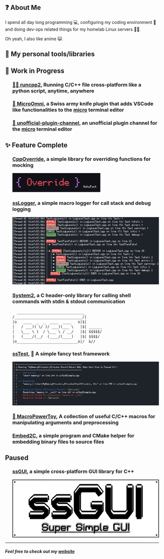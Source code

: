 ## ❓️ About Me

I spend all day long programming 💻, configuring my coding environment 🔧 and doing dev-ops related things for my homelab Linux servers 👨‍🔬.

Oh yeah, I also like anime 😺.

## 🔧 My personal tools/libraries

## 🚧 Work in Progress
<ul>
  
### [🏃‍♂️ runcpp2](https://github.com/Neko-Box-Coder/runcpp2), Running C/C++ file cross-platform like a python script, anytime, anywhere

### [🧰 MicroOmni](https://github.com/Neko-Box-Coder/MicroOmni), a Swiss army knife plugin that adds VSCode like functionalities to the [micro](https://github.com/zyedidia/micro) terminal editor

### [📡 unofficial-plugin-channel](https://github.com/Neko-Box-Coder/unofficial-plugin-channel), an unofficial plugin channel for the [micro](https://github.com/zyedidia/micro) terminal editor

</ul>

## ✨ Feature Complete

<ul>

### [CppOverride](https://github.com/Neko-Box-Coder/CppOverride), a simple library for overriding functions for mocking
![](https://github.com/Neko-Box-Coder/CppOverride/raw/master/Logo.png)

### [ssLogger](https://github.com/Neko-Box-Coder/ssLogger), a simple macro logger for call stack and debug logging
![](https://github.com/Neko-Box-Coder/ssLogger/raw/main/Resources/logLevels.png)

### [System2](https://github.com/Neko-Box-Coder/System2), a C header-only library for calling shell commands with stdin & stdout communication

```
  _______________________________
/_______________________________/|
|o   ____  _  _  ____  ____   o|$|
|   / ___)( \/ )/ ___)(___ \   |$| ______
|   \___ \ )  / \___ \ / __/   |$| $$$$$/
|   (____/(__/  (____/(____)   |$| $$$$/
|o____________________________o|/  &//
```

### [ssTest](https://github.com/Neko-Box-Coder/ssTest), 🧪 A simple fancy test framework
![](https://github.com/Neko-Box-Coder/ssTest/blob/main/OptionalAsserts.png?raw=true)

### [🎲 MacroPowerToy](https://github.com/Neko-Box-Coder/MacroPowerToys), A collection of useful C/C++ macros for manipulating arguments and preprocessing

### [Embed2C](https://github.com/Neko-Box-Coder/Embed2C), a simple program and CMake helper for embedding binary files to source files

</ul>

## Paused

<ul>

### [ssGUI](https://github.com/Neko-Box-Coder/ssGUI), a simple cross-platform GUI library for C++
![](https://github.com/Neko-Box-Coder/ssGUI/blob/main/DocsGeneration/ND_Config/Images/Logo.png?raw=true)

</ul>

---

##### Feel free to check out my [website](https://nekoboxcoder.dev)

<!---
Neko-Box-Coder/Neko-Box-Coder is a ✨ special ✨ repository because its `README.md` (this file) appears on your GitHub profile.
You can click the Preview link to take a look at your changes.
--->
